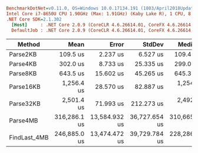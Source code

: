 ``` ini

BenchmarkDotNet=v0.11.0, OS=Windows 10.0.17134.191 (1803/April2018Update/Redstone4)
Intel Core i7-8650U CPU 1.90GHz (Max: 1.91GHz) (Kaby Lake R), 1 CPU, 8 logical and 4 physical cores
.NET Core SDK=2.1.302
  [Host]     : .NET Core 2.0.9 (CoreCLR 4.6.26614.01, CoreFX 4.6.26614.01), 64bit RyuJIT
  DefaultJob : .NET Core 2.0.9 (CoreCLR 4.6.26614.01, CoreFX 4.6.26614.01), 64bit RyuJIT


```
|       Method |         Mean |         Error |        StdDev |       Median |           Min |          Max |      Gen 0 |   Allocated |
|------------- |-------------:|--------------:|--------------:|-------------:|--------------:|-------------:|-----------:|------------:|
|     Parse2KB |     109.5 us |      2.237 us |      6.527 us |     109.4 us |      95.81 us |     126.5 us |     7.0801 |     1.83 KB |
|     Parse4KB |     302.0 us |      8.733 us |     25.335 us |     299.0 us |     246.24 us |     368.9 us |    20.0195 |     2.67 KB |
|     Parse8KB |     643.5 us |     15.602 us |     45.265 us |     645.3 us |     540.28 us |     749.8 us |    47.8516 |      4.5 KB |
|    Parse16KB |   1,256.4 us |     28.570 us |     82.887 us |   1,254.4 us |   1,057.42 us |   1,476.0 us |    95.7031 |     7.59 KB |
|    Parse32KB |   2,501.4 us |     71.993 us |    212.273 us |   2,492.4 us |   2,122.25 us |   3,051.7 us |   199.2188 |    14.41 KB |
|     Parse4MB | 316,286.1 us | 13,584.932 us | 36,727.654 us | 310,665.7 us | 254,320.00 us | 438,991.2 us | 40000.0000 |  2577.33 KB |
| FindLast_4MB | 246,885.0 us | 13,474.472 us | 39,729.784 us | 228,286.0 us | 205,929.40 us | 341,081.8 us | 34000.0000 | 127560.3 KB |

